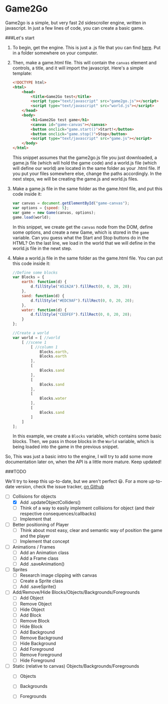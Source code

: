 Game2Go
=======

Game2go is a simple, but very fast 2d sidescroller engine, written in javascript. In just a few lines of code, you can create a basic game.


###Let's start
1. To begin, get the engine. This is just a .js file that you can find [here][1]. Put in a folder somewhere on your computer.

2. Then, make a game.html file. This will contain the `canvas` element and controls, a title, and it will import the javascript.
Here's a simple template:
    ```html
    <!DOCTYPE html>
    <html>
        <head>
            <title>Game2Go test</title>
            <script type="text/javascript" src="game2go.js"></script>
            <script type="text/javascript" src="world.js"></script>
        </head>
        <body>
            <h1>Game2Go test game</h1>
            <canvas id="game-canvas"></canvas>
            <button onclick="game.start()">Start!</button>
            <button onclick="game.stop()">Stop</button>
            <script type="text/javascript" src="game.js"></script>
        </body>
    </html>
    ```
    This snippet assumes that the game2go.js file you just downloaded, a game.js file (which will hold the game code) and a world.js file (which will define our world) are located in the same folder as your .html file. If you put your files somewhere else, change the paths accordingly. In the next steps, we will be creating the game.js and world.js files.

3. Make a game.js file in the same folder as the game.html file, and put this code inside it:
    ```javascript
    var canvas = document.getElementById("game-canvas");
    var options = {speed: 5};
    var game = new Game(canvas, options);
    game.load(world);
    ```
    In this snippet, we create get the `canvas` node from the DOM, define some options, and create a new Game, which is stored in the `game` variable. Can you guess what the Start and Stop buttons do in the HTML?
On the last line, we load in the world that we will define in the world.js file in the newt step.

4. Make a world.js file in the same folder as the game.html file. You can put this code inside it:
    ```javascript
    //Define some blocks
    var Blocks = {
        earth: function(d) {
            d.fillStyle("A52A2A").fillRect(0, 0, 20, 20);
        },
        sand: function(d) {
            d.fillStyle("#EDC9AF").fillRect(0, 0, 20, 20);
        },
        water: function(d) {
            d.fillStyle("CEDFEF").fillRect(0, 0, 20, 20);
        }
    };
    
    //Create a world
    var world = [ //world
        [ //scene 1
            [ //column 1
                Blocks.earth,
                Blocks.earth
            ],
            [
                Blocks.sand
            ],
            [
                Blocks.sand
            ],
            [
                Blocks.water
            ],
            [
                Blocks.sand
            ]
        ]
    ];
    ```
    In this example, we create a `Blocks` variable, which contains some basic blocks.  Then, we pass in those blocks in the `World` variable, which is being loaded into the game in the previous snippet.

So, This was just a basic intro to the engine, I will try to add some more documentation later on, when the API is a little more mature. Keep updated!



###TODO

We'll try to keep this up-to-date, but we aren't perfect :smiley:. For a more up-to-date version, check the issue tracker, [on Github
][2]
- [ ] Collisions for objects
  - [x] Add .updateObjectColliders()
  - [ ] Think of a way to easily implement collisions for object (and their respective consequences/callbacks)
  - [ ] Implement that
- [ ] Better positioning of Player
  - [ ] Think about most easy, clear and semantic way of position the game and the player
  - [ ] Implement that concept
- [ ] Animations / Frames
  - [ ] Add an Animation class
  - [ ] Add a Frame class
  - [ ] Add .saveAnimation()
- [ ] Sprites
  - [ ] Research image clipping with canvas
  - [ ] Create a Sprite class
  - [ ] Add .saveSprite()
- [ ] Add/Remove/Hide Blocks/Objects/Backgrounds/Foregrounds
  - [ ] Add Object
  - [ ] Remove Object
  - [ ] Hide Object
  - [ ] Add Block
  - [ ] Remove Block
  - [ ] Hide Block
  - [ ] Add Background
  - [ ] Remove Background
  - [ ] Hide Background
  - [ ] Add Foreground
  - [ ] Remove Foreground
  - [ ] Hide Foreground
- [ ] Static (relative to canvas) Objects/Backgrounds/Foregrounds
  - [ ] Objects
  - [ ] Backgrounds
  - [ ] Foregrounds



[1]: https://raw.githubusercontent.com/TuurDutoit/game2go/master/src/game2go.js
[2]: https://github.com/TuurDutoit/game2go/issues

